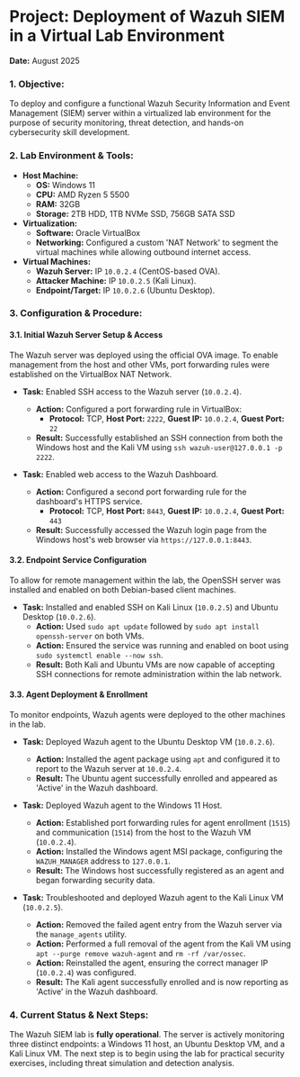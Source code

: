 # Project: Deployment of Wazuh SIEM in a Virtual Lab Environment

**Date:** August 2025

### 1. Objective:
To deploy and configure a functional Wazuh Security Information and Event Management (SIEM) server within a virtualized lab environment for the purpose of security monitoring, threat detection, and hands-on cybersecurity skill development.

### 2. Lab Environment & Tools:
* **Host Machine:**
    * **OS:** Windows 11
    * **CPU:** AMD Ryzen 5 5500
    * **RAM:** 32GB
    * **Storage:** 2TB HDD, 1TB NVMe SSD, 756GB SATA SSD
* **Virtualization:**
    * **Software:** Oracle VirtualBox
    * **Networking:** Configured a custom 'NAT Network' to segment the virtual machines while allowing outbound internet access.
* **Virtual Machines:**
    * **Wazuh Server:** IP `10.0.2.4` (CentOS-based OVA).
    * **Attacker Machine:** IP `10.0.2.5` (Kali Linux).
    * **Endpoint/Target:** IP `10.0.2.6` (Ubuntu Desktop).

### 3. Configuration & Procedure:

#### 3.1. Initial Wazuh Server Setup & Access
The Wazuh server was deployed using the official OVA image. To enable management from the host and other VMs, port forwarding rules were established on the VirtualBox NAT Network.

* **Task:** Enabled SSH access to the Wazuh server (`10.0.2.4`).
    * **Action:** Configured a port forwarding rule in VirtualBox:
        * **Protocol:** TCP, **Host Port:** `2222`, **Guest IP:** `10.0.2.4`, **Guest Port:** `22`
    * **Result:** Successfully established an SSH connection from both the Windows host and the Kali VM using `ssh wazuh-user@127.0.0.1 -p 2222`.

* **Task:** Enabled web access to the Wazuh Dashboard.
    * **Action:** Configured a second port forwarding rule for the dashboard's HTTPS service.
        * **Protocol:** TCP, **Host Port:** `8443`, **Guest IP:** `10.0.2.4`, **Guest Port:** `443`
    * **Result:** Successfully accessed the Wazuh login page from the Windows host's web browser via `https://127.0.0.1:8443`.

#### 3.2. Endpoint Service Configuration
To allow for remote management within the lab, the OpenSSH server was installed and enabled on both Debian-based client machines.

* **Task:** Installed and enabled SSH on Kali Linux (`10.0.2.5`) and Ubuntu Desktop (`10.0.2.6`).
    * **Action:** Used `sudo apt update` followed by `sudo apt install openssh-server` on both VMs.
    * **Action:** Ensured the service was running and enabled on boot using `sudo systemctl enable --now ssh`.
    * **Result:** Both Kali and Ubuntu VMs are now capable of accepting SSH connections for remote administration within the lab network.

#### 3.3. Agent Deployment & Enrollment
To monitor endpoints, Wazuh agents were deployed to the other machines in the lab.

* **Task:** Deployed Wazuh agent to the Ubuntu Desktop VM (`10.0.2.6`).
    * **Action:** Installed the agent package using `apt` and configured it to report to the Wazuh server at `10.0.2.4`.
    * **Result:** The Ubuntu agent successfully enrolled and appeared as 'Active' in the Wazuh dashboard.

* **Task:** Deployed Wazuh agent to the Windows 11 Host.
    * **Action:** Established port forwarding rules for agent enrollment (`1515`) and communication (`1514`) from the host to the Wazuh VM (`10.0.2.4`).
    * **Action:** Installed the Windows agent MSI package, configuring the `WAZUH_MANAGER` address to `127.0.0.1`.
    * **Result:** The Windows host successfully registered as an agent and began forwarding security data.
    
* **Task:** Troubleshooted and deployed Wazuh agent to the Kali Linux VM (`10.0.2.5`).
    * **Action:** Removed the failed agent entry from the Wazuh server via the `manage_agents` utility.
    * **Action:** Performed a full removal of the agent from the Kali VM using `apt --purge remove wazuh-agent` and `rm -rf /var/ossec`.
    * **Action:** Reinstalled the agent, ensuring the correct manager IP (`10.0.2.4`) was configured.
    * **Result:** The Kali agent successfully enrolled and is now reporting as 'Active' in the Wazuh dashboard.

### 4. Current Status & Next Steps:
The Wazuh SIEM lab is **fully operational**. The server is actively monitoring three distinct endpoints: a Windows 11 host, an Ubuntu Desktop VM, and a Kali Linux VM. The next step is to begin using the lab for practical security exercises, including threat simulation and detection analysis.
